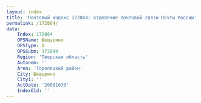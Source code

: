 ```yaml
---
layout: index
title: 'Почтовый индекс 172864: отделение почтовой связи Почты России'
permalink: /172864/
data:
    Index: 172864
    OPSName: Шешурино
    OPSType: О
    OPSSubm: 172899
    Region: 'Тверская область'
    Autonom: ''
    Area: 'Торопецкий район'
    City: Шешурино
    City1: ''
    ActDate: '20001030'
    IndexOld: ''
---
```

